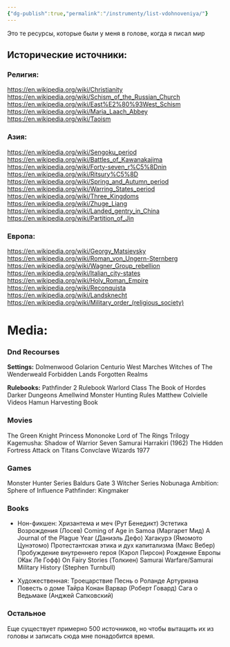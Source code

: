 ```yaml
---
{"dg-publish":true,"permalink":"/instrumenty/list-vdohnoveniya/"}
---
```


Это те ресурсы, которые были у меня в голове, когда я писал мир

## Исторические источники:

### Религия:
https://en.wikipedia.org/wiki/Christianity
https://en.wikipedia.org/wiki/Schism_of_the_Russian_Church
https://en.wikipedia.org/wiki/East%E2%80%93West_Schism
https://en.wikipedia.org/wiki/Maria_Laach_Abbey
https://en.wikipedia.org/wiki/Taoism

### Азия:
https://en.wikipedia.org/wiki/Sengoku_period
https://en.wikipedia.org/wiki/Battles_of_Kawanakajima
https://en.wikipedia.org/wiki/Forty-seven_r%C5%8Dnin
https://en.wikipedia.org/wiki/Ritsury%C5%8D
https://en.wikipedia.org/wiki/Spring_and_Autumn_period
https://en.wikipedia.org/wiki/Warring_States_period
https://en.wikipedia.org/wiki/Three_Kingdoms
https://en.wikipedia.org/wiki/Zhuge_Liang
https://en.wikipedia.org/wiki/Landed_gentry_in_China
https://en.wikipedia.org/wiki/Partition_of_Jin


### Европа:
https://en.wikipedia.org/wiki/Georgy_Matsievsky
https://en.wikipedia.org/wiki/Roman_von_Ungern-Sternberg
https://en.wikipedia.org/wiki/Wagner_Group_rebellion
https://en.wikipedia.org/wiki/Italian_city-states
https://en.wikipedia.org/wiki/Holy_Roman_Empire
https://en.wikipedia.org/wiki/Reconquista
https://en.wikipedia.org/wiki/Landsknecht
https://en.wikipedia.org/wiki/Military_order_(religious_society)



# Media:

### Dnd Recourses
**Settings:**
Dolmenwood
Golarion
Centurio West Marches
Witches of The Wenderweald
Forbidden Lands
Forgotten Realms

**Rulebooks:**
Pathfinder 2 Rulebook
Warlord Class
The Book of Hordes
Darker Dungeons
Amellwind Monster Hunting Rules 
Matthew Colvielle Videos
Hamun Harvesting Book

### Movies
The Green Knight
Princess Mononoke
Lord of The Rings Trilogy
Kagemusha: Shadow of Warrior
Seven Samurai
Harrakiri (1962)
The Hidden Fortress
Attack on Titans
Convclave
Wizards 1977


### Games
Monster Hunter Series
Baldurs Gate 3
Witcher Series
Nobunaga Ambition: Sphere of Influence
Pathfinder: Kingmaker

### Books
- Нон-фикшен:
Хризантема и меч (Рут Бенедикт)
Эстетика Возрождения (Лосев)
Coming of Age in Samoa (Маргарет Мид)
A Journal of the Plague Year (Даниэль Дефо)
Хагакурэ (Ямомото Цунэтомо)
Протестантская этика и дух капитализма (Макс Вебер)
Пробуждение внутреннего героя (Кэрол Пирсон)
Рождение Европы (Жак Ле Гофф)
On Fairy Stories (Толкиен)
Samurai Warfare/Samurai Military History (Stephen Turnbull)

- Художественная:
Троецарствие
Песнь о Роланде
Артуриана
Повесть о доме Тайра
Конан Варвар (Роберт Говард)
Сага о Ведьмаке (Анджей Сапковский)

### Остальное
Еще существует примерно 500 источников, но чтобы вытащить их из головы и записать сюда мне понадобится время.
